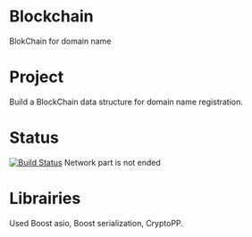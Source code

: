 # Blockchain
BlokChain for domain name
# Project
Build a BlockChain data structure for domain name registration.
# Status
[![Build Status](https://travis-ci.org/simkimsia/UtilityBehaviors.png)](https://travis-ci.org/simkimsia/UtilityBehaviors)
Network part is not ended
# Librairies
Used Boost asio, Boost serialization, CryptoPP.
